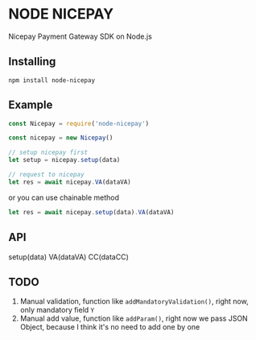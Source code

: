 # NODE NICEPAY

Nicepay Payment Gateway SDK on Node.js

## Installing

`npm install node-nicepay`

## Example

```js
const Nicepay = require('node-nicepay')

const nicepay = new Nicepay()

// setup nicepay first
let setup = nicepay.setup(data)

// request to nicepay
let res = await nicepay.VA(dataVA)
```

or you can use chainable method

```js
let res = await nicepay.setup(data).VA(dataVA)
```

## API

setup(data)
VA(dataVA)
CC(dataCC)

## TODO

1. Manual validation, function like `addMandatoryValidation()`, right now, only mandatory field `Y`
2. Manual add value, function like `addParam()`, right now we pass JSON Object, because I think it's no need to add one by one
